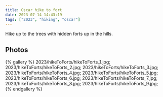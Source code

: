 ```yaml
---
title: Oscar hike to fort
date: 2023-07-14 14:43:19
tags: ["2023", "hiking", "oscar"]
---
```


Hike up to the trees with hidden forts up in the hills.

## Photos

{% gallery %}
2023/hikeToForts/hikeToForts_1.jpg;
2023/hikeToForts/hikeToForts_2.jpg;
2023/hikeToForts/hikeToForts_3.jpg;
2023/hikeToForts/hikeToForts_4.jpg;
2023/hikeToForts/hikeToForts_5.jpg;
2023/hikeToForts/hikeToForts_6.jpg;
2023/hikeToForts/hikeToForts_7.jpg;
2023/hikeToForts/hikeToForts_8.jpg;
2023/hikeToForts/hikeToForts_9.jpg;
{% endgallery %}
